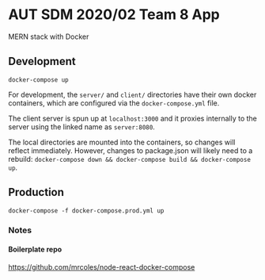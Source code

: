 # AUT SDM 2020/02 Team 8 App

MERN stack with Docker

## Development

```
docker-compose up
```

For development, the `server/` and `client/` directories have their own docker containers, which are configured via the `docker-compose.yml` file.

The client server is spun up at `localhost:3000` and it proxies internally to the server using the linked name as `server:8080`.

The local directories are mounted into the containers, so changes will reflect immediately. However, changes to package.json will likely need to a rebuild: `docker-compose down && docker-compose build && docker-compose up`.

## Production

```
docker-compose -f docker-compose.prod.yml up
```

### Notes

#### Boilerplate repo

https://github.com/mrcoles/node-react-docker-compose